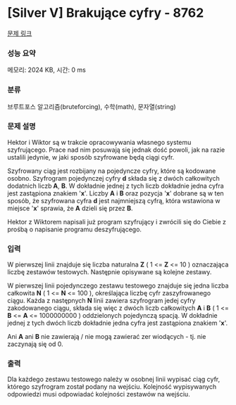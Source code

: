 # [Silver V] Brakujące cyfry - 8762 

[문제 링크](https://www.acmicpc.net/problem/8762) 

### 성능 요약

메모리: 2024 KB, 시간: 0 ms

### 분류

브루트포스 알고리즘(bruteforcing), 수학(math), 문자열(string)

### 문제 설명

<p>Hektor i Wiktor są w trakcie opracowywania własnego systemu szyfrującego. Prace nad nim posuwają się jednak dość powoli, jak na razie ustalili jedynie, w jaki sposób szyfrowane będą ciągi cyfr.</p>

<p>Szyfrowany ciąg jest rozbijany na pojedyncze cyfry, które są kodowane osobno. Szyfrogram pojedynczej cyfry <strong>d</strong> składa się z dwóch całkowitych dodatnich liczb<strong> A</strong>, <strong>B</strong>. W dokładnie jednej z tych liczb dokładnie jedna cyfra jest zastąpiona znakiem '<strong>x</strong>'. Liczby <strong>A</strong> i <strong>B</strong> oraz pozycja '<strong>x</strong>' dobrane są w ten sposób, że szyfrowana cyfra <strong>d</strong> jest najmniejszą cyfrą, która wstawiona w miejsce '<strong>x</strong>' sprawia, że <strong>A</strong> dzieli się przez <strong>B</strong>.</p>

<p>Hektor z Wiktorem napisali już program szyfrujący i zwrócili się do Ciebie z prośbą o napisanie programu deszyfrującego.</p>

### 입력 

 <p>W pierwszej linii znajduje się liczba naturalna <strong>Z</strong> ( 1 <= <strong>Z</strong> <= 10 ) oznaczająca liczbę zestawów testowych. Następnie opisywane są kolejne zestawy.</p>

<p>W pierwszej linii pojedynczego zestawu testowego znajduje się jedna liczba całkowita <strong>N</strong> ( 1 <= <strong>N</strong> <= 100 ), określająca liczbę cyfr zaszyfrowanego ciągu. Każda z następnych <strong>N</strong> linii zawiera szyfrogram jedej cyfry zakodowanego ciągu, składa się więc z dwóch liczb całkowitych <strong>A</strong> i <strong>B</strong> ( 1 <= <strong>B</strong> <= <strong>A</strong> <= 1000000000 ) oddzielonych pojedynczą spacją. W dokładnie jednej z tych dwóch liczb dokładnie jedna cyfra jest zastąpiona znakiem '<strong>x</strong>'.</p>

<p>Ani <strong>A</strong> ani <strong>B</strong> nie zawierają / nie mogą zawierać zer wiodących - tj. nie zaczynają się od 0.</p>

### 출력 

 <p>Dla każdego zestawu testowego należy w osobnej linii wypisać ciąg cyfr, którego szyfrogram został podany na wejściu. Kolejność wypisywanych odpowiedzi musi odpowiadać kolejności zestawów na wejściu.</p>

